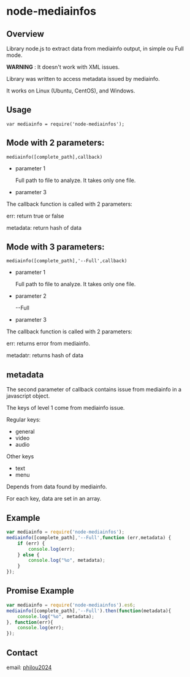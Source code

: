 
node-mediainfos
===============

Overview
--------

Library node.js to extract data from mediainfo output, in simple ou Full mode.

**WARNING** : It doesn't work with XML issues.

Library was written to access metadata issued by mediainfo.

It works on Linux (Ubuntu, CentOS), and Windows.

Usage
-----

`var mediainfo = require('node-mediainfos');`


## Mode with 2 parameters:

`mediainfo([complete_path],callback)`

* parameter 1

  Full path to file to analyze. It takes only one file.

* parameter 3

The callback function is called with 2 parameters:

err: return true or false

metadata: return hash of data


## Mode with 3 parameters:

`mediainfo([complete_path],'--Full',callback)`

* parameter 1

  Full path to file to analyze. It takes only one file.

* parameter 2

  --Full  

* parameter 3

The callback function is called with 2 parameters:

err: returns error from mediainfo.

metadatr: returns hash of data

## metadata

The second parameter of callback contains issue from mediainfo  in a javascript object.

The keys of level 1 come from mediainfo issue.

Regular keys:

* general
* video
* audio

Other keys

* text
* menu

Depends from data found by mediainfo.

For each key, data are set in an array.


Example
-------

```javascript
var mediainfo = require('node-mediainfos');
mediainfo([complete_path],'--Full',function (err,metadata) {
    if (err) {
        console.log(err);
    } else {
        console.log("%o", metadata);
    }
});

```

Promise Example
-------

```javascript
var mediainfo = require('node-mediainfos').es6;
mediainfo([complete_path],'--Full').then(function(metadata){
	console.log("%o", metadata);
}, function(err){
	console.log(err);
});

```


Contact
-------

email: [philou2024](mailto:philippe@devisme.com)

